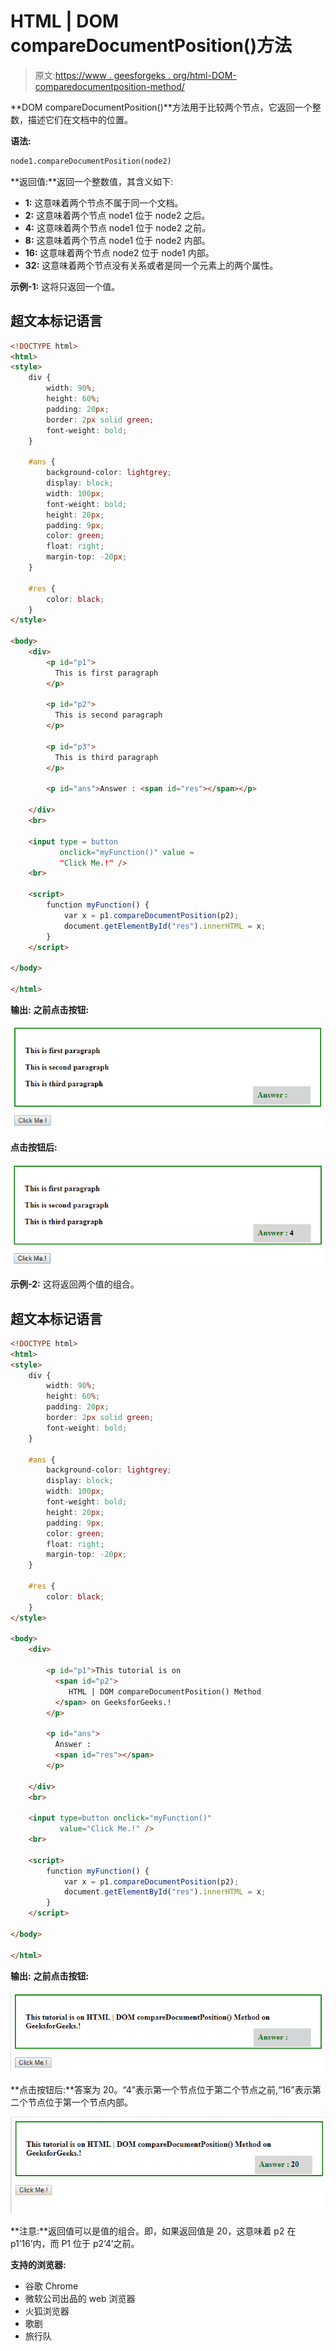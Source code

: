 # HTML | DOM compareDocumentPosition()方法

> 原文:[https://www . geesforgeks . org/html-DOM-comparedocumentposition-method/](https://www.geeksforgeeks.org/html-dom-comparedocumentposition-method/)

**DOM compareDocumentPosition()**方法用于比较两个节点，它返回一个整数，描述它们在文档中的位置。

**语法:**

```html
node1.compareDocumentPosition(node2)
```

**返回值:**返回一个整数值，其含义如下:

*   **1:** 这意味着两个节点不属于同一个文档。
*   **2:** 这意味着两个节点 node1 位于 node2 之后。
*   **4:** 这意味着两个节点 node1 位于 node2 之前。
*   **8:** 这意味着两个节点 node1 位于 node2 内部。
*   **16:** 这意味着两个节点 node2 位于 node1 内部。
*   **32:** 这意味着两个节点没有关系或者是同一个元素上的两个属性。

**示例-1:** 这将只返回一个值。

## 超文本标记语言

```html
<!DOCTYPE html>
<html>
<style>
    div {
        width: 90%;
        height: 60%;
        padding: 20px;
        border: 2px solid green;
        font-weight: bold;
    }

    #ans {
        background-color: lightgrey;
        display: block;
        width: 100px;
        font-weight: bold;
        height: 20px;
        padding: 9px;
        color: green;
        float: right;
        margin-top: -20px;
    }

    #res {
        color: black;
    }
</style>

<body>
    <div>
        <p id="p1">
          This is first paragraph
        </p>

        <p id="p2">
          This is second paragraph
        </p>

        <p id="p3">
          This is third paragraph
        </p>

        <p id="ans">Answer : <span id="res"></span></p>

    </div>
    <br>

    <input type = button
           onclick="myFunction()" value =
           "Click Me.!" />
    <br>

    <script>
        function myFunction() {
            var x = p1.compareDocumentPosition(p2);
            document.getElementById("res").innerHTML = x;
        }
    </script>

</body>

</html>
```

**输出:**
**之前点击按钮:**

![](img/b110b37eb8f69d43953769e29f07bcbc.png)

**点击按钮后:**

![](img/c665520994f77459605641f34dfd7954.png)

**示例-2:** 这将返回两个值的组合。

## 超文本标记语言

```html
<!DOCTYPE html>
<html>
<style>
    div {
        width: 90%;
        height: 60%;
        padding: 20px;
        border: 2px solid green;
        font-weight: bold;
    }

    #ans {
        background-color: lightgrey;
        display: block;
        width: 100px;
        font-weight: bold;
        height: 20px;
        padding: 9px;
        color: green;
        float: right;
        margin-top: -20px;
    }

    #res {
        color: black;
    }
</style>

<body>
    <div>

        <p id="p1">This tutorial is on
          <span id="p2">
             HTML | DOM compareDocumentPosition() Method
          </span> on GeeksforGeeks.!
        </p>

        <p id="ans">
          Answer :
          <span id="res"></span>
        </p>

    </div>
    <br>

    <input type=button onclick="myFunction()"
           value="Click Me.!" />
    <br>

    <script>
        function myFunction() {
            var x = p1.compareDocumentPosition(p2);
            document.getElementById("res").innerHTML = x;
        }
    </script>

</body>

</html>
```

**输出:**
**之前点击按钮:**

![](img/1e5d4b14ecf3a2bbacb7d510b83342c9.png)

**点击按钮后:**答案为 20。“4”表示第一个节点位于第二个节点之前,“16”表示第二个节点位于第一个节点内部。

![](img/4bee24f76e9d2380e173f64a2374d101.png)

**注意:**返回值可以是值的组合。即，如果返回值是 20，这意味着 p2 在 p1‘16’内，而 P1 位于 p2‘4’之前。

**支持的浏览器:**

*   谷歌 Chrome
*   微软公司出品的 web 浏览器
*   火狐浏览器
*   歌剧
*   旅行队